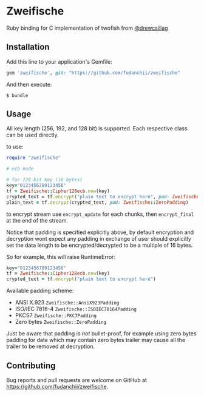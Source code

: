 # Zweifische

Ruby binding for C implementation of twofish from [@drewcsillag](https://github.com/drewcsillag)

## Installation

Add this line to your application's Gemfile:

```ruby
gem 'zweifische', git: "https://github.com/fudanchii/zweifische"
```

And then execute:

    $ bundle

## Usage

All key length (256, 192, and 128 bit) is supported. Each respective class can be used directly.

to use:
```ruby
require "zweifische"

# ecb mode

# for 128 bit key (16 bytes)
key="0123456789123456"
tf = Zweifische::Cipher128ecb.new(key)
crypted_text = tf.encrypt("plain text to encrypt here", pad: Zweifische::ZeroPadding)
plain_text = tf.decrypt(crypted_text, pad: Zweifische::ZeroPadding)
```

to encrypt stream use `encrypt_update` for each chunks, then `encrypt_final` at the end of the stream.

Notice that padding is specified explicitly above, by default encryption and decryption wont expect any padding in exchange of
user should explicitly set the data length to be encrypted/decrypted to be a multiple of 16 bytes.

So for example, this will raise RuntimeError:

```ruby
key="0123456789123456"
tf = Zweifische::Cipher128ecb.new(key)
crypted_text = tf.encrypt("plain text to encrypt here")
```

Available padding scheme:

- ANSI X.923 `Zweifische::AnsiX923Padding`
- ISO/IEC 7816-4 `Zweifische::ISOIEC78164Padding`
- PKCS7 `Zweifische::PKC7Padding`
- Zero bytes `Zweifische::ZeroPadding`

Just be aware that padding is _not_ bullet-proof, for example using zero bytes padding for data which may contain zero bytes trailer
may cause all the trailer to be removed at decryption.

## Contributing

Bug reports and pull requests are welcome on GitHub at https://github.com/fudanchii/zweifische.
